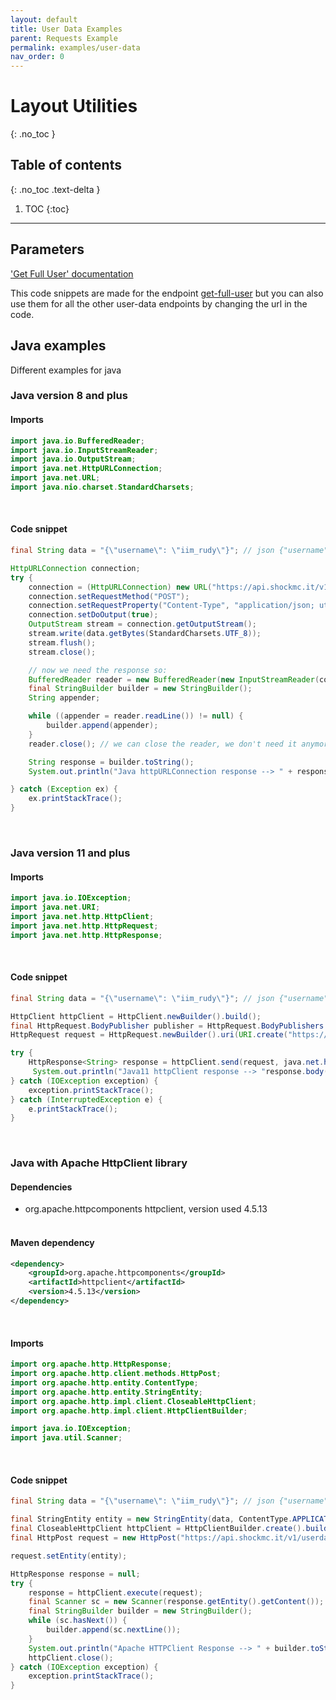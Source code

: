 ```yaml
---
layout: default
title: User Data Examples
parent: Requests Example
permalink: examples/user-data
nav_order: 0
---
```


# Layout Utilities
{: .no_toc }

## Table of contents
{: .no_toc .text-delta }

1. TOC
{:toc}

---

## Parameters

['Get Full User' documentation](/docs/user-data/get-full-user)

This code snippets are made for the endpoint [get-full-user](/docs/user-data/get-full-user) but you can also use them for all the other user-data endpoints by changing the url in the code.
<br/>

## Java examples 

Different examples for java


### Java version 8 and plus

#### Imports

```java
import java.io.BufferedReader;
import java.io.InputStreamReader;
import java.io.OutputStream;
import java.net.HttpURLConnection;
import java.net.URL;
import java.nio.charset.StandardCharsets;
```
<br/>

#### Code snippet 

```java
final String data = "{\"username\": \"iim_rudy\"}"; // json {"username": "iim_rudy"}

HttpURLConnection connection;
try {
    connection = (HttpURLConnection) new URL("https://api.shockmc.it/v1/userdata/getfulluser").openConnection();
    connection.setRequestMethod("POST");
    connection.setRequestProperty("Content-Type", "application/json; utf-8"); // contents must be json and utf-8
    connection.setDoOutput(true);
    OutputStream stream = connection.getOutputStream();
    stream.write(data.getBytes(StandardCharsets.UTF_8));
    stream.flush();
    stream.close();

    // now we need the response so:
    BufferedReader reader = new BufferedReader(new InputStreamReader(connection.getInputStream()));
    final StringBuilder builder = new StringBuilder();
    String appender;

    while ((appender = reader.readLine()) != null) {
        builder.append(appender);
    }
    reader.close(); // we can close the reader, we don't need it anymore

    String response = builder.toString();
    System.out.println("Java httpURLConnection response --> " + response); // or builder.toString();

} catch (Exception ex) {
    ex.printStackTrace();
}
```
<br>

### Java version 11 and plus


#### Imports

```java
import java.io.IOException;
import java.net.URI;
import java.net.http.HttpClient;
import java.net.http.HttpRequest;
import java.net.http.HttpResponse;
```
<br/>

#### Code snippet 

```java
final String data = "{\"username\": \"iim_rudy\"}"; // json {"username": "iim_rudy"}

HttpClient httpClient = HttpClient.newBuilder().build();
final HttpRequest.BodyPublisher publisher = HttpRequest.BodyPublishers.ofString(data);
HttpRequest request = HttpRequest.newBuilder().uri(URI.create("https://api.shockmc.it/v1/userdata/getfulluser")).POST(publisher).build();

try {
    HttpResponse<String> response = httpClient.send(request, java.net.http.HttpResponse.BodyHandlers.ofString());
     System.out.println("Java11 httpClient response --> "response.body());
} catch (IOException exception) {
    exception.printStackTrace();
} catch (InterruptedException e) {
    e.printStackTrace();
}
```
<br>

### Java with Apache HttpClient library

#### Dependencies

- org.apache.httpcomponents httpclient, version used 4.5.13
<br/><br/>

#### Maven dependency

```xml
<dependency>
    <groupId>org.apache.httpcomponents</groupId>
    <artifactId>httpclient</artifactId>
    <version>4.5.13</version>
</dependency>
```
<br/>

#### Imports

```java
import org.apache.http.HttpResponse;
import org.apache.http.client.methods.HttpPost;
import org.apache.http.entity.ContentType;
import org.apache.http.entity.StringEntity;
import org.apache.http.impl.client.CloseableHttpClient;
import org.apache.http.impl.client.HttpClientBuilder;

import java.io.IOException;
import java.util.Scanner;
```
<br>

#### Code snippet 

```java
final String data = "{\"username\": \"iim_rudy\"}"; // json {"username": "iim_rudy"}

final StringEntity entity = new StringEntity(data, ContentType.APPLICATION_FORM_URLENCODED);
final CloseableHttpClient httpClient = HttpClientBuilder.create().build();
final HttpPost request = new HttpPost("https://api.shockmc.it/v1/userdata/getfulluser");

request.setEntity(entity);

HttpResponse response = null;
try {
    response = httpClient.execute(request);
    final Scanner sc = new Scanner(response.getEntity().getContent());
    final StringBuilder builder = new StringBuilder();
    while (sc.hasNext()) {
        builder.append(sc.nextLine());
    }
    System.out.println("Apache HTTPClient Response --> " + builder.toString());
    httpClient.close();
} catch (IOException exception) {
    exception.printStackTrace();
}
```
